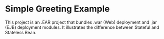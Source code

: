 Simple Greeting Example
==========================================================================
This project is an .EAR project that bundles .war (Web) deployment and .jar (EJB) deployment modules.
It illustrates the difference between Stateful and Stateless Bean.


